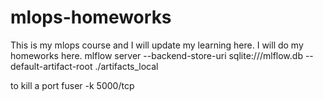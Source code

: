 # mlops-homeworks
This is my mlops course and I will update my learning here.
I will do my homeworks here.
mlflow server --backend-store-uri sqlite:///mlflow.db --default-artifact-root ./artifacts_local

to kill a port
fuser -k 5000/tcp